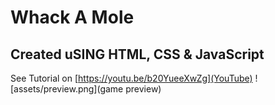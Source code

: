 # Whack A Mole
## Created uSING HTML, CSS & JavaScript
See Tutorial on [https://youtu.be/b20YueeXwZg](YouTube)
![assets/preview.png](game preview)